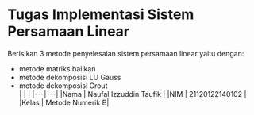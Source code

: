 # Tugas Implementasi Sistem Persamaan Linear
Berisikan 3 metode penyelesaian sistem persamaan linear yaitu dengan:
- metode matriks balikan
- metode dekomposisi LU Gauss
- metode dekomposisi Crout <br>
|   |   |
|---|---|
|Nama | Naufal Izzuddin Taufik |
|NIM | 21120122140102 |
|Kelas | Metode Numerik B| 

